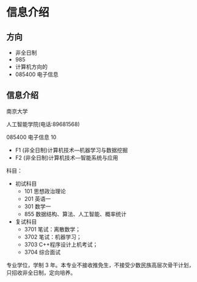 # 信息介绍

## 方向

- 非全日制
- 985
- 计算机方向的
- 085400 电子信息



## 信息介绍

南京大学

人工智能学院(电话:89681568)

085400 电子信息 10 

- F1 (非全日制)计算机技术—机器学习与数据挖掘
- F2 (非全日制)计算机技术—智能系统与应用

科目：

- 初试科目
  - 101 思想政治理论
  - 201 英语一
  - 301 数学一
  - 855 数据结构、算法、人工智能、概率统计
- 复试科目
  - 3701 笔试：离散数学；
  - 3702 笔试：机器学习；
  - 3703 C++程序设计上机考试；
  - 3704 综合面试


专业学位，学制 3 年。本专业不接收推免生，不接受少数民族高层次骨干计划，只招收非全日制，定向培养。
